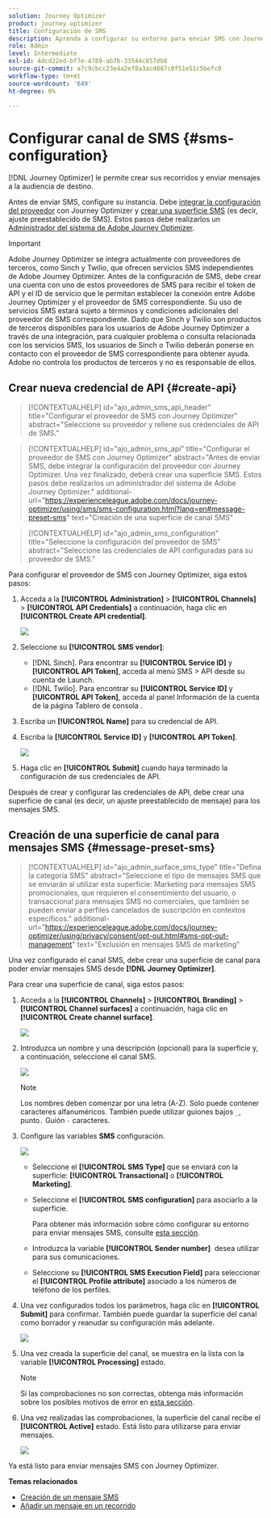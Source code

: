 ```yaml
---
solution: Journey Optimizer
product: journey optimizer
title: Configuración de SMS
description: Aprenda a configurar su entorno para enviar SMS con Journey Optimizer
role: Admin
level: Intermediate
exl-id: 4dcd22ed-bf7e-4789-ab7b-33544c857db8
source-git-commit: a7c9cbcc23e4a2ef8a3acd887c0f51e51c5befc0
workflow-type: tm+mt
source-wordcount: '649'
ht-degree: 0%

---
```


# Configurar canal de SMS {#sms-configuration}

[!DNL Journey Optimizer] le permite crear sus recorridos y enviar mensajes a la audiencia de destino.

Antes de enviar SMS, configure su instancia. Debe [integrar la configuración del proveedor](#create-api) con Journey Optimizer y [crear una superficie SMS](#message-preset-sms) (es decir, ajuste preestablecido de SMS). Estos pasos debe realizarlos un [Administrador del sistema de Adobe Journey Optimizer](../start/path/administrator.md).

>[!IMPORTANT]
>
>Adobe Journey Optimizer se integra actualmente con proveedores de terceros, como Sinch y Twilio, que ofrecen servicios SMS independientes de Adobe Journey Optimizer.  Antes de la configuración de SMS, debe crear una cuenta con uno de estos proveedores de SMS para recibir el token de API y el ID de servicio que le permitan establecer la conexión entre Adobe Journey Optimizer y el proveedor de SMS correspondiente. Su uso de servicios SMS estará sujeto a términos y condiciones adicionales del proveedor de SMS correspondiente. Dado que Sinch y Twilio son productos de terceros disponibles para los usuarios de Adobe Journey Optimizer a través de una integración, para cualquier problema o consulta relacionada con los servicios SMS, los usuarios de Sinch o Twilio deberán ponerse en contacto con el proveedor de SMS correspondiente para obtener ayuda. Adobe no controla los productos de terceros y no es responsable de ellos.

## Crear nueva credencial de API {#create-api}

>[!CONTEXTUALHELP]
>id="ajo_admin_sms_api_header"
>title="Configurar el proveedor de SMS con Journey Optimizer"
>abstract="Seleccione su proveedor y rellene sus credenciales de API de SMS."

>[!CONTEXTUALHELP]
>id="ajo_admin_sms_api"
>title="Configurar el proveedor de SMS con Journey Optimizer"
>abstract="Antes de enviar SMS, debe integrar la configuración del proveedor con Journey Optimizer. Una vez finalizado, deberá crear una superficie SMS. Estos pasos debe realizarlos un administrador del sistema de Adobe Journey Optimizer."
>additional-url="https://experienceleague.adobe.com/docs/journey-optimizer/using/sms/sms-configuration.html?lang=en#message-preset-sms" text="Creación de una superficie de canal SMS"

>[!CONTEXTUALHELP]
>id="ajo_admin_sms_configuration"
>title="Seleccione la configuración del proveedor de SMS"
>abstract="Seleccione las credenciales de API configuradas para su proveedor de SMS."

Para configurar el proveedor de SMS con Journey Optimizer, siga estos pasos:

1. Acceda a la **[!UICONTROL Administration]** > **[!UICONTROL Channels]** > **[!UICONTROL API Credentials]** a continuación, haga clic en **[!UICONTROL Create API credential]**.

   ![](assets/sms_6.png)

1. Seleccione su **[!UICONTROL SMS vendor]**:

   * [!DNL Sinch]. Para encontrar su **[!UICONTROL Service ID]** y **[!UICONTROL API Token]**, acceda al menú SMS > API desde su cuenta de Launch.
   * [!DNL Twilio]. Para encontrar su **[!UICONTROL Service ID]** y **[!UICONTROL API Token]**, acceda al panel Información de la cuenta de la página Tablero de consola .

1. Escriba un **[!UICONTROL Name]** para su credencial de API.

1. Escriba la **[!UICONTROL Service ID]** y **[!UICONTROL API Token]**.

   ![](assets/sms_7.png)

1. Haga clic en **[!UICONTROL Submit]** cuando haya terminado la configuración de sus credenciales de API.

Después de crear y configurar las credenciales de API, debe crear una superficie de canal (es decir, un ajuste preestablecido de mensaje) para los mensajes SMS.

## Creación de una superficie de canal para mensajes SMS {#message-preset-sms}

>[!CONTEXTUALHELP]
>id="ajo_admin_surface_sms_type"
>title="Defina la categoría SMS"
>abstract="Seleccione el tipo de mensajes SMS que se enviarán al utilizar esta superficie: Marketing para mensajes SMS promocionales, que requieren el consentimiento del usuario, o transaccional para mensajes SMS no comerciales, que también se pueden enviar a perfiles cancelados de suscripción en contextos específicos."
>additional-url="https://experienceleague.adobe.com/docs/journey-optimizer/using/privacy/consent/opt-out.html#sms-opt-out-management" text="Exclusión en mensajes SMS de marketing"

Una vez configurado el canal SMS, debe crear una superficie de canal para poder enviar mensajes SMS desde **[!DNL Journey Optimizer]**.

Para crear una superficie de canal, siga estos pasos:

1. Acceda a la **[!UICONTROL Channels]** > **[!UICONTROL Branding]** > **[!UICONTROL Channel surfaces]** a continuación, haga clic en **[!UICONTROL Create channel surface]**.

   ![](assets/preset-create.png)

1. Introduzca un nombre y una descripción (opcional) para la superficie y, a continuación, seleccione el canal SMS.

   ![](assets/sms_preset.png)

   >[!NOTE]
   >
   > Los nombres deben comenzar por una letra (A-Z). Solo puede contener caracteres alfanuméricos. También puede utilizar guiones bajos `_`, punto`.` Guión `-` caracteres.

1. Configure las variables **SMS** configuración.

   ![](assets/preset-sms.png)

   * Seleccione el **[!UICONTROL SMS Type]** que se enviará con la superficie: **[!UICONTROL Transactional]** o **[!UICONTROL Marketing]**.

   * Seleccione el **[!UICONTROL SMS configuration]** para asociarlo a la superficie.

      Para obtener más información sobre cómo configurar su entorno para enviar mensajes SMS, consulte [esta sección](#create-api).

   * Introduzca la variable **[!UICONTROL Sender number]** &#x200B; desea utilizar para sus comunicaciones.

   * Seleccione su **[!UICONTROL SMS Execution Field]** para seleccionar el **[!UICONTROL Profile attribute]** asociado a los números de teléfono de los perfiles.

1. Una vez configurados todos los parámetros, haga clic en **[!UICONTROL Submit]** para confirmar. También puede guardar la superficie del canal como borrador y reanudar su configuración más adelante.

   ![](assets/sms_preset_2.png)

1. Una vez creada la superficie del canal, se muestra en la lista con la variable **[!UICONTROL Processing]** estado.

   >[!NOTE]
   >
   >Si las comprobaciones no son correctas, obtenga más información sobre los posibles motivos de error en [esta sección](#monitor-channel-surfaces).

1. Una vez realizadas las comprobaciones, la superficie del canal recibe el **[!UICONTROL Active]** estado. Está listo para utilizarse para enviar mensajes.

   ![](assets/preset-active.png)

Ya está listo para enviar mensajes SMS con Journey Optimizer.

**Temas relacionados**

* [Creación de un mensaje SMS](create-sms.md)
* [Añadir un mensaje en un recorrido](../building-journeys/journeys-message.md)
